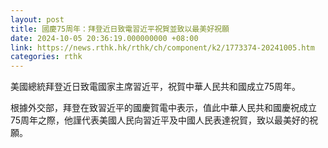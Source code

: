```yaml
---
layout: post
title: 國慶75周年：拜登近日致電習近平祝賀並致以最美好祝願
date: 2024-10-05 20:36:19.000000000 +08:00
link: https://news.rthk.hk/rthk/ch/component/k2/1773374-20241005.htm
categories: rthk
---
```


美國總統拜登近日致電國家主席習近平，祝賀中華人民共和國成立75周年。

根據外交部，拜登在致習近平的國慶賀電中表示，值此中華人民共和國慶祝成立75周年之際，他謹代表美國人民向習近平及中國人民表達祝賀，致以最美好的祝願。
